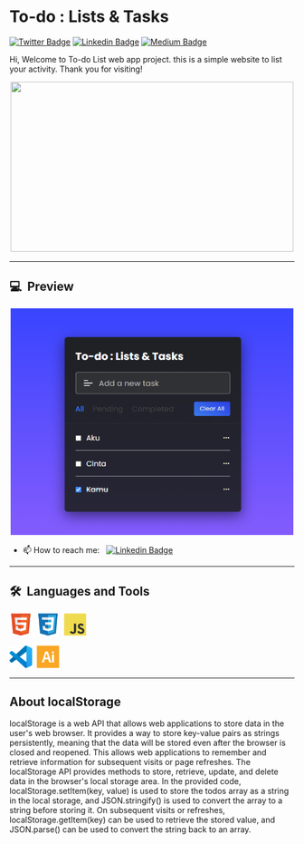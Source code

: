 # To-do : Lists & Tasks

[![Twitter Badge](https://img.shields.io/twitter/follow/halip26?style=social)](https://twitter.com/Halip26)
[![Linkedin Badge](https://img.shields.io/badge/-LinkedIn-0e76a8?style=flat-square&logo=Linkedin&logoColor=white)](https://www.linkedin.com/in/halipuddin/)
[![Medium Badge](https://img.shields.io/badge/medium-%2312100E.svg?&style=for-square&logo=medium&logoColor=white)](https://medium.com/@halip26)

Hi, Welcome to To-do List web app project. this is a simple website to list your activity. Thank you for visiting!

<p align="center"><img src="https://media.giphy.com/media/dWesBcTLavkZuG35MI/giphy.gif" width="500" height="300"  /></p>

---

## 💻 &nbsp;Preview

<p align="center"><img src="assets/site-preview.png" width="500" height="400" /></p>

- 📫 How to reach me: &nbsp; [![Linkedin Badge](https://img.shields.io/badge/-Halipuddin%20Hambali-blue?style=flat&logo=Linkedin&logoColor=white)](https://www.linkedin.com/in/halipuddin/)

---

## 🛠 &nbsp;Languages and Tools

<p>
<img src="https://github.com/devicons/devicon/blob/master/icons/html5/html5-original.svg" title="HTML5" alt="HTML" width="40" height="40"/>&nbsp;
<img src="https://github.com/devicons/devicon/blob/master/icons/css3/css3-original.svg"  title="CSS3" alt="CSS" width="40" height="40"/>&nbsp;
<img src="https://github.com/devicons/devicon/blob/master/icons/javascript/javascript-original.svg" title="JavaScript" alt="JavaScript" width="40" height="40"/>&nbsp;

<img src="https://github.com/devicons/devicon/blob/master/icons/vscode/vscode-original.svg" title="VSCode" alt="VSCode" width="40" height="40"/>&nbsp;
<img src="https://github.com/devicons/devicon/blob/master/icons/illustrator/illustrator-plain.svg" title="AdobeIllustrator" alt="AdobeIllustrator" width="40" height="40"/>&nbsp;
</p>

---

## About localStorage

localStorage is a web API that allows web applications to store data in the user's web browser. It provides a way to store key-value pairs as strings persistently, meaning that the data will be stored even after the browser is closed and reopened. This allows web applications to remember and retrieve information for subsequent visits or page refreshes. The localStorage API provides methods to store, retrieve, update, and delete data in the browser's local storage area. In the provided code, localStorage.setItem(key, value) is used to store the todos array as a string in the local storage, and JSON.stringify() is used to convert the array to a string before storing it. On subsequent visits or refreshes, localStorage.getItem(key) can be used to retrieve the stored value, and JSON.parse() can be used to convert the string back to an array.
